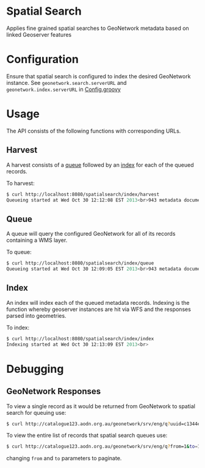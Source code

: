# Spatial Search
Applies fine grained spatial searches to GeoNetwork metadata based on linked Geoserver features


# Configuration
Ensure that spatial search is configured to index the desired GeoNetwork instance.  See `geonetwork.search.serverURL` and `geonetwork.index.serverURL` in [Config.groovy](grails-app/conf/Config.groovy)

# Usage
The API consists of the following functions with corresponding URLs.

## Harvest
A harvest consists of a [queue](#queue) followed by an [index](#index) for each of the queued records.

To harvest:

```bash
$ curl http://localhost:8080/spatialsearch/index/harvest
Queueing started at Wed Oct 30 12:12:08 EST 2013<br>943 metadata documents queued finishing at Wed Oct 30 12:12:15 EST 2013<br>Indexing started at Wed Oct 30 12:12:15 EST 2013<br>
```

## Queue
A queue will query the configured GeoNetwork for all of its records containing a WMS layer.

To queue:

```bash
$ curl http://localhost:8080/spatialsearch/index/queue
Queueing started at Wed Oct 30 12:09:05 EST 2013<br>943 metadata documents queued finishing at Wed Oct 30 12:09:14 EST 2013<br>
```

## Index
An index will index each of the queued metadata records.  Indexing is the function whereby geoserver instances are hit via WFS and the responses parsed into geometries.

To index:

```bash
$ curl http://localhost:8080/spatialsearch/index/index
Indexing started at Wed Oct 30 12:13:09 EST 2013<br>
```

# Debugging

## GeoNetwork Responses
To view a single record as it would be returned from GeoNetwork to spatial search for queuing use:

```bash 
$ curl http://catalogue123.aodn.org.au/geonetwork/srv/eng/q?uuid=c1344e70-480e-0993-e044-00144f7bc0f4&fast=index
```

To view the entire list of records that spatial search queues use:

```bash
$ curl http://catalogue123.aodn.org.au/geonetwork/srv/eng/q?from=1&to=15&protocol=OGC:WMS-1.1.1-http-get-map%20or%20OGC:WMS-1.3.0-http-get-map&fast=index
```

changing `from` and `to` parameters to paginate.

